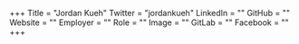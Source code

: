 +++
Title = "Jordan Kueh"
Twitter = "jordankueh"
LinkedIn = ""
GitHub = ""
Website = ""
Employer = ""
Role = ""
Image = ""
GitLab = ""
Facebook = ""
+++
